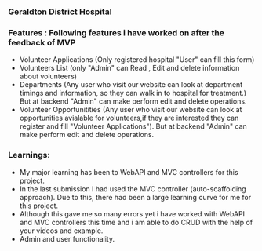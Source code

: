 ### Geraldton District Hospital

### Features : Following features i have worked on after the feedback of MVP
- Volunteer Applications (Only registered hospital "User" can fill this form)
- Volunteers List (only "Admin" can Read , Edit and delete information about volunteers)
- Departments (Any user who visit our website can look at department timings and information, so they can walk in to hospital for treatment.) But at backend "Admin" can make perform edit and delete operations. 
- Volunteer Opportunitities  (Any user who visit our website can look at opportunities avialable for volunteers,if they are interested they can register and fill "Volunteer Applications"). But at backend "Admin" can make perform edit and delete operations. 

### Learnings: 
- My major learning has been to WebAPI and MVC controllers for this project. 
- In the last submission I had used the MVC controller (auto-scaffolding approach). Due to this, there had been a large learning curve for me for this project.
- Although this gave me so many errors yet i have worked with WebAPI and MVC controllers this time and i am able to do CRUD with the help of your videos and example.
- Admin and user functionality.
